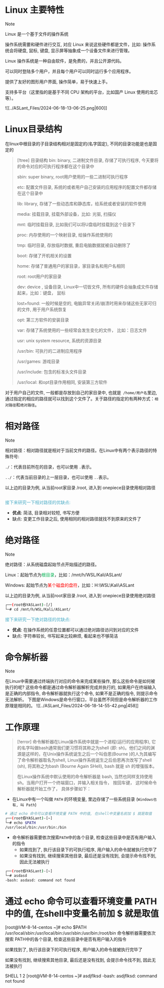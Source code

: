 # Linux 主要特性

> [!NOTE]
> Linux 是一个基于文件的操作系统
> 
> 操作系统需要和硬件进行交互, 对应 Linux 来说这些硬件都是文件，比如: 操作系统会将硬盘, 鼠标, 键盘, 显示屏等抽象成一个设备文件来进行管理。
> 
> Linux 操作系统是一种自由软件，是免费的，并且公开源代码。
> 
> 可以同时登陆多个用户，并且每个用户可以同时运行多个应用程序。
> 
> 提供了友好的图形用户界面, 操作简单，易于快速上手。
> 
> 支持多平台（这里指的是基于不同 CPU 架构的平台，比如国产 Linux 使用的龙芯等）。

![[../ASLant_Files/2024-06-18-13-06-25.png|600]]

# Linux目录结构

在linux中根目录的子目录结构相对是固定的(名字固定), 不同的目录功能是也是固定的

> [!tree] 目录结构
> bin: binary, 二进制文件目录, 存储了可执行程序, 今天要将的命令对应的可执行程序都在这个目录中
> 
> sbin: super binary, root用户使用的一些二进制可执行程序
> 
> etc: 配置文件目录, 系统的或者用户自己安装的应用程序的配置文件都存储在这个目录中
> 
> lib: library, 存储了一些动态库和静态库，给系统或者安装的软件使用
> 
> media: 挂载目录, 挂载外部设备，比如: 光驱, 扫描仪
> 
> mnt: 临时挂载目录, 比如我们可以将U盘临时挂载到这个目录下
> 
> proc: 内存使用的一个映射目录, 给操作系统使用的
> 
> tmp: 临时目录, 存放临时数据, 重启电脑数据就被自动删除了
> 
> boot: 存储了开机相关的设置
> 
> home: 存储了普通用户的家目录，家目录名和用户名相同
> 
> root: root用户的家目录
> 
> dev: device , 设备目录, Linux中一切皆文件, 所有的硬件会抽象成文件存储起来，比如：键盘， 鼠标
> 
> lost+found: 一般时候是空的, 电脑异常关闭/崩溃时用来存储这些无家可归的文件, 用于用户系统恢复
> 
> opt: 第三方软件的安装目录
> 
> var: 存储了系统使用的一些经常会发生变化的文件， 比如：日志文件
> 
> usr: unix system resource, 系统的资源目录
> 
> /usr/bin: 可执行的二进制应用程序
> 
> /usr/games: 游戏目录
> 
> /usr/include: 包含的标准头文件目录
> 
> /usr/local: 和opt目录作用相同, 安装第三方软件

对于用户自己的文件, 一般都是存放到自己的家目录中, 也就是` /home/用户名`里边, 通过指定的相应的路径就可以找到这个文件了。关于路径的指定的有两种方式：`相对路径`和`绝对路径`。

# 相对路径

> [!NOTE]
> 相对路径：相对路径就是相对于当前文件的路径。在Linux中有两个表示路径的特殊符号:
> 
> `./`：代表目前所在的目录，也可以使用 `.`表示。
> 
> `../`：代表当前目录的上一层目录，也可以使用 `..`表示。

以上边的目录为例, 从当前root家目录 /root, 进入到 onepiece目录使用相对路径

```shell

```
<font color="#4bacc6">接下来研究一下相对路径的优缺点:</font>

- **优点**: 简洁, 目录相对较短, 书写方便
- 缺点: 变更工作目录之后, 使用相同的相对路径就找不到原来的文件了
# 绝对路径

> [!NOTE]
> 绝对路径：从系统磁盘起始节点开始描述的路径。
> 
> Linux：起始节点为<font color="#00b050">根目录</font>，比如：/mnt/h/WSL/Kali/ASLant/
> 
> Windows: 起始节点为<font color="#ff0000">某个磁盘的盘符</font>，比如：H:\WSL\Kali\ASLant

以上边的目录为例, 从当前root家目录 /root, 进入到 onepiece目录使用绝对路径
```sh
┌──(root㉿YASLant)-[/]
└─# cd /mnt/h/WSL/Kali/ASLant/
```
<font color="#4bacc6">接下来研究一下绝对路径的优缺点:</font>

- **优点**: 在操作系统的任意位置都可以通过绝对路径访问到对应的文件
- 缺点: 字符串较长, 书写起来比较麻烦, 看起来也不够简洁

# 命令解析器

> [!NOTE]
> 在Linux中需要通过终端执行对应的命令来完成某些操作, 那么这些命令是如何被执行的呢?
> 这些命令都是通过命令解析器解析完成并执行的, 如果用户在终端输入是正确的内部指令, 命令解析器就执行这个命令, 如果不是正确的指令, 则提示命令无法解析。
> 下图是Windows是命令行窗口，平台虽然不同但是命令解析器的工作原理是相同的。
![[../ASLant_Files/2024-06-18-14-55-42.png|458]]

# 工作原理

> [!error]
> 命令解析器在Linux操作系统中就是一个进程(运行的应用程序), 它的名字叫做bash通常我们更习惯将其称之为shell (即: sh)。他们之间的渊源是这样的，在Unix操作系统诞生之后一个叫伯恩(Bourne )的人为其编写了命令解析器取名为shell, Linux操作系统诞生之后伯恩再次改写了shell (sh), 将其称之为bash (Bourne Again SHell), bash 就是 sh 的增强版本。
> 
> 在Linux操作系统中默认使用的命令解析器是 bash, 当然也同样支持使用sh。当用户打开一个终端窗口，并输入相关指令， 按回车键， 这时候命令解析器就开始工作了， 具体步骤如下：

- 在Linux中有一个叫做 `PATH` 的环境变量, 里边存储了一些系统目录 (`Windows也有, 叫 Path`)
 ```sh
 # 通过 echo 命令可以查看环境变量 PATH 中的值, 在shell中变量名前加 $ 就是取值
┌──(root㉿YASLant)-[~]
└─# echo $PATH
 /usr/local/bin:/usr/bin:/bin
 ```

- 命令解析器需要依次搜索`PATH`中的各个目录, 检查这些目录中是否有用户输入的指令
	- 如果找到了, 执行该目录下的可执行程序, 用户输入的命令就被执行完毕了
	- 如果没有找到, 继续搜索其他目录, 最后还是没有找到, 会提示命令找不到, 因此无法被执行

```sh
┌──(root㉿YASLant)-[~]
└─# asdasd
-bash: asdasd: command not found
```

# 通过 echo 命令可以查看环境变量 PATH 中的值, 在shell中变量名前加 $ 就是取值
[root@VM-8-14-centos ~]# echo $PATH
/usr/local/sbin:/usr/local/bin:/usr/sbin:/usr/bin:/root/bin
命令解析器需要依次搜索 PATH中的各个目录, 检查这些目录中是否有用户输入的指令

如果找到了, 执行该目录下的可执行程序, 用户输入的命令就被执行完毕了

如果没有找到, 继续搜索其他目录, 最后还是没有找到, 会提示命令找不到, 因此无法被执行

SHELL
1
2
[root@VM-8-14-centos ~]# asdjflksd
-bash: asdjflksd: command not found













































